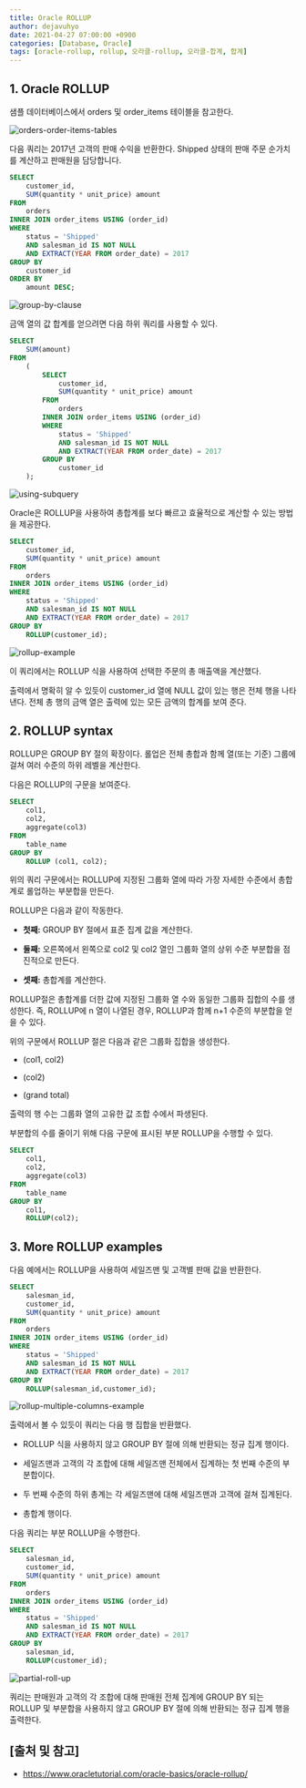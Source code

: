 ```yaml
---
title: Oracle ROLLUP
author: dejavuhyo
date: 2021-04-27 07:00:00 +0900
categories: [Database, Oracle]
tags: [oracle-rollup, rollup, 오라클-rollup, 오라클-합계, 합계]
---
```


## 1. Oracle ROLLUP
샘플 데이터베이스에서 orders 및 order_items 테이블을 참고한다.

![orders-order-items-tables](/assets/img/2021-04-27-oracle-rollup/orders-order-items-tables.png)

다음 쿼리는 2017년 고객의 판매 수익을 반환한다. Shipped 상태의 판매 주문 순가치를 계산하고 판매원을 담당합니다.

```sql
SELECT
    customer_id,
    SUM(quantity * unit_price) amount
FROM
    orders
INNER JOIN order_items USING (order_id)
WHERE
    status = 'Shipped'
    AND salesman_id IS NOT NULL
    AND EXTRACT(YEAR FROM order_date) = 2017
GROUP BY
    customer_id
ORDER BY
    amount DESC;
```

![group-by-clause](/assets/img/2021-04-27-oracle-rollup/group-by-clause.png)

금액 열의 값 합계를 얻으려면 다음 하위 쿼리를 사용할 수 있다.

```sql
SELECT
    SUM(amount)
FROM
    (
        SELECT
            customer_id,
            SUM(quantity * unit_price) amount
        FROM
            orders
        INNER JOIN order_items USING (order_id)
        WHERE
            status = 'Shipped'
            AND salesman_id IS NOT NULL
            AND EXTRACT(YEAR FROM order_date) = 2017
        GROUP BY
            customer_id
    );
```

![using-subquery](/assets/img/2021-04-27-oracle-rollup/using-subquery.png)

Oracle은 ROLLUP을 사용하여 총합계를 보다 빠르고 효율적으로 계산할 수 있는 방법을 제공한다.

```sql
SELECT
    customer_id,
    SUM(quantity * unit_price) amount
FROM
    orders
INNER JOIN order_items USING (order_id)
WHERE
    status = 'Shipped'
    AND salesman_id IS NOT NULL
    AND EXTRACT(YEAR FROM order_date) = 2017
GROUP BY
    ROLLUP(customer_id);
```

![rollup-example](/assets/img/2021-04-27-oracle-rollup/rollup-example.png)

이 쿼리에서는 ROLLUP 식을 사용하여 선택한 주문의 총 매출액을 계산했다.

출력에서 명확히 알 수 있듯이 customer_id 열에 NULL 값이 있는 행은 전체 행을 나타낸다. 전체 총 행의 금액 열은 출력에 있는 모든 금액의 합계를 보여 준다.

## 2. ROLLUP syntax
ROLLUP은 GROUP BY 절의 확장이다. 롤업은 전체 총합과 함께 열(또는 기준) 그룹에 걸쳐 여러 수준의 하위 레벨을 계산한다.

다음은 ROLLUP의 구문을 보여준다.

```sql
SELECT
    col1,
    col2,
    aggregate(col3)
FROM
    table_name
GROUP BY
    ROLLUP (col1, col2);
```

위의 쿼리 구문에서는 ROLLUP에 지정된 그룹화 열에 따라 가장 자세한 수준에서 총합계로 롤업하는 부분합을 만든다.

ROLLUP은 다음과 같이 작동한다.

* **첫째:** GROUP BY 절에서 표준 집계 값을 계산한다.

* **둘째:** 오른쪽에서 왼쪽으로 col2 및 col2 열인 그룹화 열의 상위 수준 부분합을 점진적으로 만든다.

* **셋째:** 총합계를 계산한다.

ROLLUP절은 총합계를 더한 값에 지정된 그룹화 열 수와 동일한 그룹화 집합의 수를 생성한다. 즉, ROLLUP에 n 열이 나열된 경우, ROLLUP과 함께 n+1 수준의 부분합을 얻을 수 있다.

위의 구문에서 ROLLUP 절은 다음과 같은 그룹화 집합을 생성한다.

* (col1, col2)

* (col2)

* (grand total)

출력의 행 수는 그룹화 열의 고유한 값 조합 수에서 파생된다.

부분합의 수를 줄이기 위해 다음 구문에 표시된 부분 ROLLUP을 수행할 수 있다.

```sql
SELECT
    col1,
    col2,
    aggregate(col3)
FROM
    table_name
GROUP BY
    col1,
    ROLLUP(col2);
```

## 3. More ROLLUP examples

다음 예에서는 ROLLUP을 사용하여 세일즈맨 및 고객별 판매 값을 반환한다.

```sql
SELECT
    salesman_id,
    customer_id,
    SUM(quantity * unit_price) amount
FROM
    orders
INNER JOIN order_items USING (order_id)
WHERE
    status = 'Shipped'
    AND salesman_id IS NOT NULL
    AND EXTRACT(YEAR FROM order_date) = 2017
GROUP BY
    ROLLUP(salesman_id,customer_id);
```

![rollup-multiple-columns-example](/assets/img/2021-04-27-oracle-rollup/rollup-multiple-columns-example.png)

출력에서 볼 수 있듯이 쿼리는 다음 행 집합을 반환했다.

* ROLLUP 식을 사용하지 않고 GROUP BY 절에 의해 반환되는 정규 집계 행이다.

* 세일즈맨과 고객의 각 조합에 대해 세일즈맨 전체에서 집계하는 첫 번째 수준의 부분합이다.

* 두 번째 수준의 하위 총계는 각 세일즈맨에 대해 세일즈맨과 고객에 걸쳐 집계된다.

* 총합계 행이다.

다음 쿼리는 부분 ROLLUP을 수행한다.

```sql
SELECT
    salesman_id,
    customer_id,
    SUM(quantity * unit_price) amount
FROM
    orders
INNER JOIN order_items USING (order_id)
WHERE
    status = 'Shipped'
    AND salesman_id IS NOT NULL
    AND EXTRACT(YEAR FROM order_date) = 2017
GROUP BY
    salesman_id,
    ROLLUP(customer_id);
```

![partial-roll-up](/assets/img/2021-04-27-oracle-rollup/partial-roll-up.png)

쿼리는 판매원과 고객의 각 조합에 대해 판매원 전체 집계에 GROUP BY 되는 ROLLUP 및 부분합을 사용하지 않고 GROUP BY 절에 의해 반환되는 정규 집계 행을 출력한다.

## [출처 및 참고]
* <https://www.oracletutorial.com/oracle-basics/oracle-rollup/>
